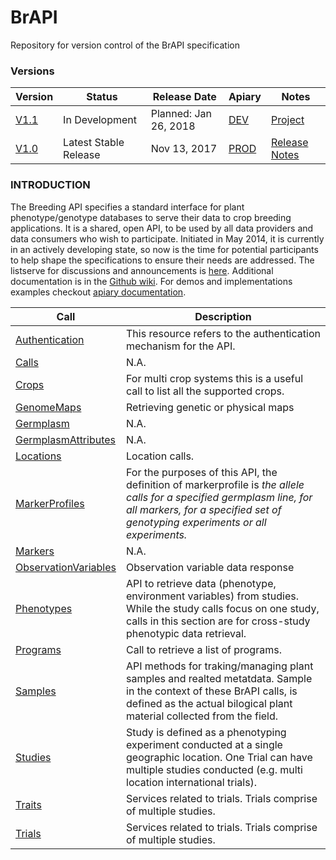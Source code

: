 # BrAPI
Repository for version control of the BrAPI specification

### Versions
Version | Status | Release Date | Apiary | Notes
--|--|--|--|--
[V1.1](https://github.com/plantbreeding/API/tree/master) | In Development | Planned: Jan 26, 2018 | [DEV](https://brapidev.docs.apiary.io/#reference/germplasm/germplasm-pedigree/germplasm-pedigree-by-id) | [Project](https://github.com/plantbreeding/API/projects/1)
[V1.0](https://github.com/plantbreeding/API/tree/V1.0) | Latest Stable Release | Nov 13, 2017 | [PROD](https://brapidev.docs.apiary.io/#reference/germplasm/germplasm-pedigree/germplasm-pedigree-by-id) | [Release Notes](https://github.com/plantbreeding/API/releases/tag/V1.0)

### INTRODUCTION


The Breeding API specifies a standard interface for plant phenotype/genotype databases to serve their data to crop breeding applications. It is a shared, open API, to be used by all data providers and data consumers who wish to participate. Initiated in May 2014, it is currently in an actively developing state, so now is the time for potential participants to help shape the specifications to ensure their needs are addressed. The listserve for discussions and announcements is [here](http://mail2.sgn.cornell.edu/cgi-bin/mailman/listinfo/plant-breeding-api). Additional documentation is in the [Github wiki](https://github.com/plantbreeding/API/wiki).
For demos and implementations examples checkout [apiary documentation](http://docs.brapi.apiary.io/).


Call | Description 
------------ | -------------
[Authentication](https://github.com/plantbreeding/API/blob/master/Specification/Authentication/) | This resource refers to the authentication mechanism for the API.
[Calls](https://github.com/plantbreeding/API/blob/master/Specification/Calls/) | N.A.
[Crops](https://github.com/plantbreeding/API/blob/master/Specification/Crops/) | For multi crop systems this is a useful call to list all the supported crops.
[GenomeMaps](https://github.com/plantbreeding/API/blob/master/Specification/GenomeMaps/) | Retrieving genetic or physical maps
[Germplasm](https://github.com/plantbreeding/API/blob/master/Specification/Germplasm/) |  N.A.
[GermplasmAttributes](https://github.com/plantbreeding/API/blob/master/Specification/GermplasmAttributes/) | N.A.
[Locations](https://github.com/plantbreeding/API/blob/master/Specification/Locations/) | Location calls.
[MarkerProfiles](https://github.com/plantbreeding/API/blob/master/Specification/MarkerProfiles/) | For the purposes of this API, the definition of markerprofile is *the allele calls for a specified germplasm line, for all markers, for a specified set of genotyping experiments or all experiments.*
[Markers](https://github.com/plantbreeding/API/blob/master/Specification/Markers/) |  N.A.
[ObservationVariables](https://github.com/plantbreeding/API/blob/master/Specification/ObservationVariables/) | Observation variable data response
[Phenotypes](https://github.com/plantbreeding/API/blob/master/Specification/Phenotypes/) | API to retrieve data (phenotype, environment variables) from studies. While the study calls focus on one study, calls in this section are for cross-study phenotypic data retrieval.
[Programs](https://github.com/plantbreeding/API/blob/master/Specification/Programs/) | Call to retrieve a list of programs.
[Samples](https://github.com/plantbreeding/API/blob/master/Specification/Samples/) | API methods for traking/managing plant samples and realted metatdata. Sample in the context of these BrAPI calls, is defined as the actual bilogical plant material collected from the field.
[Studies](https://github.com/plantbreeding/API/blob/master/Specification/Studies/) | Study is defined as a phenotyping experiment conducted at a single geographic location. One Trial can have multiple studies conducted (e.g. multi location international trials).
[Traits](https://github.com/plantbreeding/API/blob/master/Specification/Traits/) | Services related to trials. Trials comprise of multiple studies.
[Trials](https://github.com/plantbreeding/API/blob/master/Specification/Trials/) | Services related to trials. Trials comprise of multiple studies.
